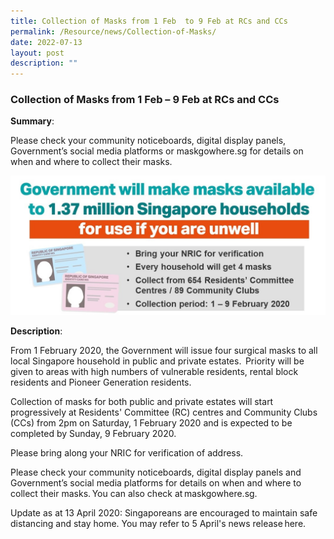 ```yaml
---
title: Collection of Masks from 1 Feb  to 9 Feb at RCs and CCs
permalink: /Resource/news/Collection-of-Masks/
date: 2022-07-13
layout: post
description: ""
---
```

### Collection of Masks from 1 Feb – 9 Feb at RCs and CCs 

**Summary**: 

Please check your community noticeboards, digital display panels, Government’s social media platforms or maskgowhere.sg for details on when and where to collect their masks. 
 
![](/images/NewsRoom/Collection%20of%20Masks%201%20Feb%20to%209%20Feb.jpeg)

**Description**: 

From 1 February 2020, the Government will issue four surgical masks to all local Singapore household in public and private estates.  Priority will be given to areas with high numbers of vulnerable residents, rental block residents and Pioneer Generation residents. 

Collection of masks for both public and private estates will start progressively at Residents' Committee (RC) centres and Community Clubs (CCs) from 2pm on Saturday, 1 February 2020 and is expected to be completed by Sunday, 9 February 2020.  

Please bring along your NRIC for verification of address.  

Please check your community noticeboards, digital display panels and Government’s social media platforms for details on when and where to collect their masks. You can also check at maskgowhere.sg. 

Update as at 13 April 2020: Singaporeans are encouraged to maintain safe distancing and stay home. You may refer to 5 April's news release here.